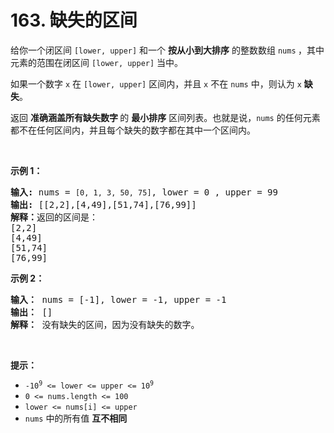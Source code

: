 # 163. 缺失的区间

<p>给你一个闭区间&nbsp;<code>[lower, upper]</code> 和一个 <strong>按从小到大排序</strong> 的整数数组 <code>nums</code><em><strong>&nbsp;</strong></em>，其中元素的范围在闭区间&nbsp;<code>[lower, upper]</code>&nbsp;当中。</p>

<p>如果一个数字 <code>x</code> 在 <code>[lower, upper]</code>&nbsp;区间内，并且 <code>x</code> 不在 <code>nums</code> 中，则认为 <code>x</code> <strong>缺失</strong>。</p>

<p>返回&nbsp;<strong>准确涵盖所有缺失数字&nbsp;</strong>的 <strong>最小排序</strong> 区间列表。也就是说，<code>nums</code> 的任何元素都不在任何区间内，并且每个缺失的数字都在其中一个区间内。</p>
&nbsp;

<p><strong class="example">示例 1：</strong></p>

<pre>
<strong>输入: </strong>nums = <code>[0, 1, 3, 50, 75]</code>, lower = 0 , upper = 99
<strong>输出: </strong>[[2,2],[4,49],[51,74],[76,99]]
<strong>解释：</strong>返回的区间是：
[2,2]
[4,49]
[51,74]
[76,99]</pre>

<p><strong class="example">示例 2：</strong></p>

<pre>
<strong>输入：</strong> nums = [-1], lower = -1, upper = -1
<strong>输出：</strong> []
<b>解释：</b>&nbsp;没有缺失的区间，因为没有缺失的数字。</pre>

<p>&nbsp;</p>

<p><strong>提示：</strong></p>

<ul>
	<li><code>-10<sup>9</sup> &lt;= lower &lt;= upper &lt;= 10<sup>9</sup></code></li>
	<li><code>0 &lt;= nums.length &lt;= 100</code></li>
	<li><code>lower &lt;= nums[i] &lt;= upper</code></li>
	<li><code>nums</code> 中的所有值 <strong>互不相同</strong></li>
</ul>
